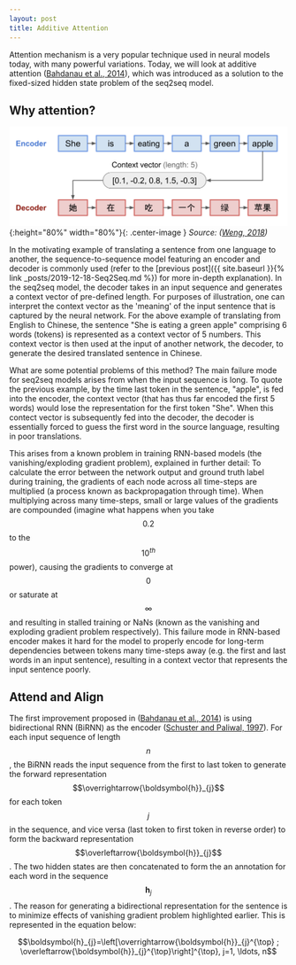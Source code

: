 ```yaml
---
layout: post
title: Additive Attention
---
```


Attention mechanism is a very popular technique used in neural models today, with many powerful variations. Today, we will look at additive attention ([Bahdanau et al., 2014](https://arxiv.org/pdf/1409.0473.pdf)), which was introduced as a solution to the fixed-sized hidden state problem of the seq2seq model.

## Why attention?

![Seq2Seq Model](/images/en2ch.png){:height="80%" width="80%"}{: .center-image }
*Source: ([Weng, 2018](https://lilianweng.github.io/lil-log/2018/06/24/attention-attention.html))*

In the motivating example of translating a sentence from one language to another, the sequence-to-sequence model featuring an encoder and decoder is commonly used (refer to the [previous post]({{ site.baseurl }}{% link _posts/2019-12-18-Seq2Seq.md %}) for more in-depth explanation). In the seq2seq model, the decoder takes in an input sequence and generates a context vector of pre-defined length. For purposes of illustration, one can interpret the context vector as the 'meaning' of the input sentence that is captured by the neural network. For the above example of translating from English to Chinese, the sentence "She is eating a green apple" comprising 6 words (tokens) is represented as a context vector of 5 numbers. This context vector is then used at the input of another network, the decoder, to generate the desired translated sentence in Chinese.

What are some potential problems of this method? The main failure mode for seq2seq models arises from when the input sequence is long. To quote the previous example, by the time last token in the sentence, "apple", is fed into the encoder, the context vector (that has thus far encoded the first 5 words) would lose the representation for the first token "She". When this contect vector is subsequently fed into the decoder, the decoder is essentially forced to guess the first word in the source language, resulting in poor translations. 

This arises from a known problem in training RNN-based models (the vanishing/exploding gradient problem), explained in further detail: To calculate the error between the network output and ground truth label during training, the gradients of each node across all time-steps are multiplied (a process known as backpropagation through time). When multiplying across many time-steps, small or large values of the gradients are compounded (imagine what happens when you take $$0.2$$ to the $$10^{th}$$ power), causing the gradients to converge at $$0$$ or saturate at $$\infty$$ and resulting in stalled training or NaNs (known as the vanishing and exploding gradient problem respectively). This failure mode in RNN-based encoder makes it hard for the model to properly encode for long-term dependencies between tokens many time-steps away (e.g. the first and last words in an input sentence), resulting in a context vector that represents the input sentence poorly.

## Attend and Align

The first improvement proposed in ([Bahdanau et al., 2014](https://arxiv.org/pdf/1409.0473.pdf)) is using bidirectional RNN (BiRNN) as the encoder ([Schuster and Paliwal, 1997](https://www.researchgate.net/profile/Mike_Schuster/publication/3316656_Bidirectional_recurrent_neural_networks/links/56861d4008ae19758395f85c.pdf)). For each input sequence of length $$n$$, the BiRNN reads the input sequence from the first to last token to generate the forward representation $$\overrightarrow{\boldsymbol{h}}_{j}$$ for each token $$j$$ in the sequence, and vice versa (last token to first token in reverse order) to form the backward representation $$\overleftarrow{\boldsymbol{h}}_{j}$$. The two hidden states are then concatenated to form the an annotation for each word in the sequence $$\boldsymbol{h}_{j}$$. The reason for generating a bidirectional representation for the sentence is to minimize effects of vanishing gradient problem highlighted earlier. This is represented in the equation below:

$$\boldsymbol{h}_{j}=\left[\overrightarrow{\boldsymbol{h}}_{j}^{\top} ; \overleftarrow{\boldsymbol{h}}_{j}^{\top}\right]^{\top}, j=1, \ldots, n$$
